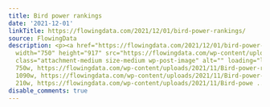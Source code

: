 ```yaml
---
title: Bird power rankings
date: '2021-12-01'
linkTitle: https://flowingdata.com/2021/12/01/bird-power-rankings/
source: FlowingData
description: <p><a href="https://flowingdata.com/2021/12/01/bird-power-rankings/"><img
  width="750" height="917" src="https://flowingdata.com/wp-content/uploads/2021/11/Bird-power-rankings-750x917.png"
  class="attachment-medium size-medium wp-post-image" alt="" loading="lazy" srcset="https://flowingdata.com/wp-content/uploads/2021/11/Bird-power-rankings-750x917.png
  750w, https://flowingdata.com/wp-content/uploads/2021/11/Bird-power-rankings-1090x1333.png
  1090w, https://flowingdata.com/wp-content/uploads/2021/11/Bird-power-rankings-210x257.png
  210w, https://flowingdata.com/wp-content/uploads/2021/11/Bird-powe ...
disable_comments: true
---
```

<p><a href="https://flowingdata.com/2021/12/01/bird-power-rankings/"><img width="750" height="917" src="https://flowingdata.com/wp-content/uploads/2021/11/Bird-power-rankings-750x917.png" class="attachment-medium size-medium wp-post-image" alt="" loading="lazy" srcset="https://flowingdata.com/wp-content/uploads/2021/11/Bird-power-rankings-750x917.png 750w, https://flowingdata.com/wp-content/uploads/2021/11/Bird-power-rankings-1090x1333.png 1090w, https://flowingdata.com/wp-content/uploads/2021/11/Bird-power-rankings-210x257.png 210w, https://flowingdata.com/wp-content/uploads/2021/11/Bird-powe ...